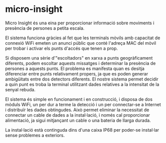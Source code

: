 # micro-insight

Micro Insight és una eina per proporcionar informació sobre moviments i presència de persones a petita escala.

El sistema funciona gràcies al fet que les terminals mòvils amb capacitat de connexió WiFi emeten un anunci públic que conté l'adreça MAC del mòvil per trobar i activar els punts d'accés que tenen a prop.

Si disposem una sèrie d'"escoltadors" en xarxa a punts geogràficament diferents, podem escoltar aquests missatges i determinar la presència de persones a aquests punts. El problema es manifesta quan es desitja diferenciar entre punts relativament propers, ja que es poden generar ambigüitats entre dos detectors diferents. El nostre sistema permet decidir a quin punt es troba la terminal utilitzant dades relatives a la intensitat de la senyal rebuda.

El sistema és simple en funcionament i en construcció, i disposa de dos mòduls WiFi, un per dur a terme la detecció i un per connectar-se a Internet i distribuïr les dades obtingudes. Això permet eliminar la necessitat de connectar un cable de dades a la instal·lació, i només cal proporcionar alimentació, ja sigui mitjançant un cable o una bateria de llarga durada.

La instal·lació està continguda dins d'una caixa IP68 per poder-se instal·lar sense problemes a exteriors.
